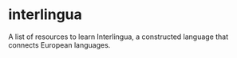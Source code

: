 # interlingua
A list of resources to learn Interlingua, a constructed language that connects European languages.
